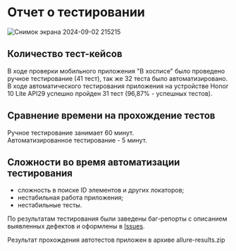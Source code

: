 # Отчет о тестировании
![Снимок экрана 2024-09-02 215215](https://github.com/user-attachments/assets/5f9585b6-af61-4573-b354-2505f415f983)
## Количество тест-кейсов
В ходе проверки мобильного приложения "В хосписе" было проведено ручное тестирование (41 тест), так же 32 теста было автоматизировано.
В ходе автоматического тестирования приложения на устройстве Honor 10 Lite API29 успешно пройден 31 тест (96,87% - успешных тестов).
## Сравнение времени на прохождение тестов
Ручное тестирование занимает 60 минут.  
Автоматизированное тестирование - 5 минут.
## Сложности во время автоматизации тестирования
* сложность в поиске ID элементов и других локаторов;
* нестабильная работа приложения;
* нестабильные тесты.

По результатам тестирования были заведены баг-репорты с описанием выявленных дефектов и оформлены в [Issues](https://github.com/jborisovna/qamid-diplom/issues).  

Результат прохождения автотестов приложен в архиве allure-results.zip

